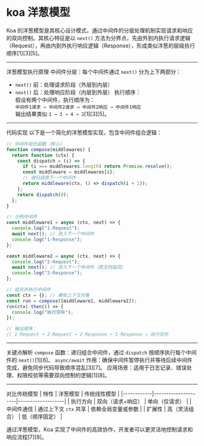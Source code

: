 # koa 洋葱模型

Koa 的洋葱模型是其核心设计模式，通过中间件的分层处理机制实现请求和响应的双向控制。其核心特征是以 `next()` 方法为分界点，先由外到内执行请求逻辑（Request），再由内到外执行响应逻辑（Response），形成类似洋葱的层级执行顺序[1][3][5]。

---

洋葱模型执行原理
中间件分层：每个中间件通过 `next()` 分为上下两部分：

- `next()` 前：处理请求阶段（外层到内层）
- `next()` 后：处理响应阶段（内层到外层）
  执行顺序：  
   假设有两个中间件，执行顺序为：  
   `中间件1请求 → 中间件2请求 → 中间件2响应 → 中间件1响应`  
   输出结果类似 `1 → 3 → 4 → 2`[1][3][5]。

---

代码实现
以下是一个简化的洋葱模型实现，包含中间件组合逻辑：

```javascript
// 中间件组合函数（核心）
function compose(middlewares) {
  return function (ctx) {
    const dispatch = (i) => {
      if (i === middlewares.length) return Promise.resolve();
      const middleware = middlewares[i];
      // 递归调用下一个中间件
      return middleware(ctx, () => dispatch(i + 1));
    };
    return dispatch(0);
  };
}

// 示例中间件
const middleware1 = async (ctx, next) => {
  console.log("1-Request");
  await next(); // 进入下一个中间件
  console.log("1-Response");
};

const middleware2 = async (ctx, next) => {
  console.log("2-Request");
  await next(); // 进入下一个中间件（若无则返回）
  console.log("2-Response");
};

// 组合并执行中间件
const ctx = {}; // 模拟上下文对象
const run = compose([middleware1, middleware2]);
run(ctx).then(() => {
  console.log("执行完毕");
});

// 输出顺序：
// 1-Request → 2-Request → 2-Response → 1-Response → 执行完毕
```

---

关键点解析
`compose` 函数：递归组合中间件，通过 `dispatch` 按顺序执行每个中间件的 `next()`[1][6]。
`async/await` 作用：确保中间件暂停执行并等待后续中间件完成，避免同步代码导致顺序混乱[3][7]。
应用场景：适用于日志记录、错误处理、权限校验等需要双向控制的逻辑[1][8]。

---

对比传统模型
| 特性 | 洋葱模型 | 传统线性模型 |
|------------|---------------------|-------------------|
| 执行方向 | 双向（请求+响应） | 单向（仅请求） |
| 中间件通信 | 通过上下文 `ctx` 共享 | 依赖全局变量或参数 |
| 扩展性 | 高（灵活组合） | 低（顺序固定） |

通过洋葱模型，Koa 实现了中间件的高效协作，开发者可以更灵活地控制请求和响应流程[7][9]。
